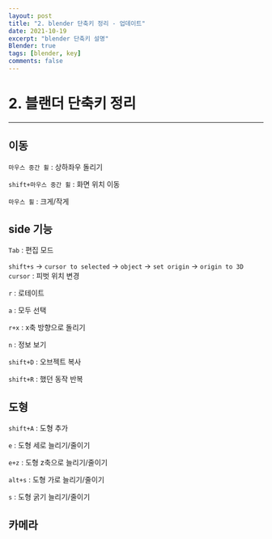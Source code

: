 ```yaml
---
layout: post
title: "2. blender 단축키 정리 - 업데이트"
date: 2021-10-19
excerpt: "blender 단축키 설명"
Blender: true
tags: [blender, key]
comments: false
---
```


# 2. 블랜더 단축키 정리

---

## 이동

`마우스 중간 휠` : 상하좌우 돌리기

`shift+마우스 중간 휠` : 화면 위치 이동

`마우스 휠` : 크게/작게

## side 기능

`Tab` : 편집 모드

`shift+s` → `cursor to selected` → `object` → `set origin` → `origin to 3D cursor` : 피벗 위치 변경

`r` : 로테이트

`a` : 모두 선택

`r+x` : x축 방향으로 돌리기

`n` : 정보 보기

`shift+D` : 오브젝트 복사

`shift+R` : 했던 동작 반복

## 도형

`shift+A` : 도형 추가

`e` : 도형 세로 늘리기/줄이기

`e+z` : 도형 z축으로 늘리기/줄이기

`alt+s` : 도형 가로 늘리기/줄이기

`s` : 도형 굵기 늘리기/줄이기

## 카메라
